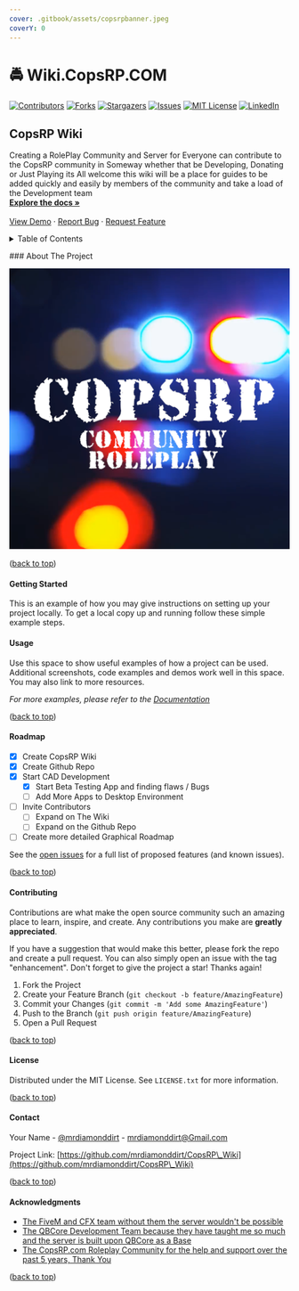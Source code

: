 ```yaml
---
cover: .gitbook/assets/copsrpbanner.jpeg
coverY: 0
---
```


# 🚔 Wiki.CopsRP.COM

[![Contributors](https://img.shields.io/github/contributors/mrdiamonddirt/CopsRP\_Wiki.svg?style=for-the-badge)](https://github.com/mrdiamonddirt/CopsRP\_Wiki/graphs/contributors) [![Forks](https://img.shields.io/github/forks/mrdiamonddirt/CopsRP\_Wiki.svg?style=for-the-badge)](https://github.com/mrdiamonddirt/CopsRP\_Wiki/network/members) [![Stargazers](https://img.shields.io/github/stars/mrdiamonddirt/CopsRP\_Wiki.svg?style=for-the-badge)](https://github.com/mrdiamonddirt/CopsRP\_Wiki/stargazers) [![Issues](https://img.shields.io/github/issues/mrdiamonddirt/CopsRP\_Wiki.svg?style=for-the-badge)](https://github.com/mrdiamonddirt/CopsRP\_Wiki/issues) [![MIT License](https://img.shields.io/github/license/mrdiamonddirt/CopsRP\_Wiki.svg?style=for-the-badge)](https://github.com/mrdiamonddirt/CopsRP\_Wiki/blob/master/LICENSE.txt) [![LinkedIn](https://img.shields.io/badge/-LinkedIn-black.svg?style=for-the-badge\&logo=linkedin\&colorB=555)](https://linkedin.com/in/linkedin\_username)

## CopsRP Wiki

Creating a RolePlay Community and Server for Everyone can contribute to the CopsRP community in Someway whether that be Developing, Donating or Just Playing its All welcome this wiki will be a place for guides to be added quickly and easily by members of the community and take a load of the Development team\
[**Explore the docs »**](https://github.com/mrdiamonddirt/CopsRP\_Wiki)\
\
[View Demo](https://github.com/mrdiamonddirt/CopsRP\_Wiki) · [Report Bug](https://github.com/mrdiamonddirt/CopsRP\_Wiki/issues) · [Request Feature](https://github.com/mrdiamonddirt/CopsRP\_Wiki/issues)

<details>

<summary>Table of Contents</summary>

1. [About The Project](./#about-the-project)
   * [Built With](./#built-with)
2. [Getting Started](./#getting-started)
   * [Prerequisites](./#prerequisites)
   * [Installation](./#installation)
3. [Usage](./#usage)
4. [Roadmap](./#roadmap)
5. [Contributing](./#contributing)
6. [License](./#license)
7. [Contact](./#contact)
8. [Acknowledgments](./#acknowledgments)

</details>

\### About The Project

[![Product Name Screen Shot](.gitbook/assets/logo.png)](https://copsrp.com)

([back to top](./#readme-top))

#### Getting Started

This is an example of how you may give instructions on setting up your project locally. To get a local copy up and running follow these simple example steps.

#### Usage

Use this space to show useful examples of how a project can be used. Additional screenshots, code examples and demos work well in this space. You may also link to more resources.

_For more examples, please refer to the_ [_Documentation_](https://example.com)

([back to top](./#readme-top))

#### Roadmap

* [x] Create CopsRP Wiki
* [x] Create Github Repo
* [x] Start CAD Development
  * [x] Start Beta Testing App and finding flaws / Bugs
  * [ ] Add More Apps to Desktop Environment
* [ ] Invite Contributors
  * [ ] Expand on The Wiki
  * [ ] Expand on the Github Repo
* [ ] Create more detailed Graphical Roadmap

See the [open issues](https://github.com/mrdiamonddirt/CopsRP\_Wiki/issues) for a full list of proposed features (and known issues).

([back to top](./#readme-top))

#### Contributing

Contributions are what make the open source community such an amazing place to learn, inspire, and create. Any contributions you make are **greatly appreciated**.

If you have a suggestion that would make this better, please fork the repo and create a pull request. You can also simply open an issue with the tag "enhancement". Don't forget to give the project a star! Thanks again!

1. Fork the Project
2. Create your Feature Branch (`git checkout -b feature/AmazingFeature`)
3. Commit your Changes (`git commit -m 'Add some AmazingFeature'`)
4. Push to the Branch (`git push origin feature/AmazingFeature`)
5. Open a Pull Request

([back to top](./#readme-top))

#### License

Distributed under the MIT License. See `LICENSE.txt` for more information.

([back to top](./#readme-top))

#### Contact

Your Name - [@mrdiamonddirt](https://twitter.com/mrdiamonddirt) - mrdiamonddirt@Gmail.com

Project Link: [https://github.com/mrdiamonddirt/CopsRP\_Wiki](https://github.com/mrdiamonddirt/CopsRP\_Wiki)

([back to top](./#readme-top))

#### Acknowledgments

* [The FiveM and CFX team without them the server wouldn't be possible](https://https/forum.cfx.re/)
* [The QBCore Development Team because they have taught me so much and the server is built upon QBCore as a Base](https://docs.qbcore.org/qbcore-documentation/)
* [The CopsRP.com Roleplay Community for the help and support over the past 5 years, Thank You](https://www.copsrp.com)

([back to top](./#readme-top))
